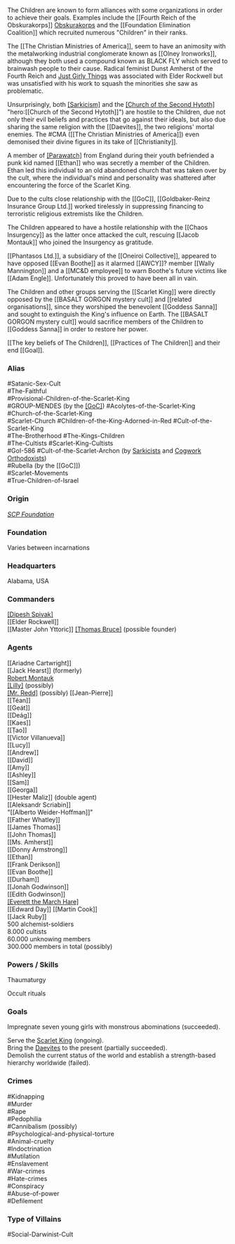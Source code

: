 
The Children are known to form alliances with some organizations in order to achieve their goals. Examples include the [[Fourth Reich of the Obskurakorps]] [Obskurakorps](https://villains.fandom.com/wiki/Ahnenerbe_Obskurakorps "Ahnenerbe Obskurakorps") and the [[Foundation Elimination Coalition]] which recruited numerous "Children" in their ranks.

The [[The Christian Ministries of America]], seem to have an animosity with the metalworking industrial conglomerate known as [[Olney Ironworks]], although they both used a compound known as BLACK FLY which served to brainwash people to their cause. Radical feminist Dunst Amherst of the Fourth Reich and [Just Girly Things](https://villains.fandom.com/wiki/Just_Girly_Things "Just Girly Things") was associated with Elder Rockwell but was unsatisfied with his work to squash the minorities she saw as problematic.

Unsurprisingly, both [[Sarkicism]](https://villains.fandom.com/wiki/Sarkicism "Sarkicism") and the [[Church of the Second Hytoth]](https://hero.fandom.com/wiki/Church_of_the_Second_Hytoth) "hero:[[Church of the Second Hytoth]]") are hostile to the Children, due not only their evil beliefs and practices that go against their ideals, but also due sharing the same religion with the [[Daevites]], the two religions' mortal enemies. The #CMA ([[The Christian Ministries of America]]) even demonised their divine figures in its take of [[Christianity]].

A member of [[Parawatch]](https://hero.fandom.com/wiki/Parawatch "hero:Parawatch") from England during their youth befriended a punk kid named [[Ethan]] who was secretly a member of the Children. Ethan led this individual to an old abandoned church that was taken over by the cult, where the individual's mind and personality was shattered after encountering the force of the Scarlet King.

Due to the cults close relationship with the [[GoC]], [[Goldbaker-Reinz Insurance Group Ltd.]][](https://scp-db.fandom.com/wiki/Goldbaker-Reinz_Ltd. "w:c:scp-db:Goldbaker-Reinz Ltd.") worked tirelessly in suppressing financing to terroristic religious extremists like the Children.

The Children appeared to have a hostile relationship with the [[Chaos Insurgency]][](https://villains.fandom.com/wiki/Chaos_Insurgency "Chaos Insurgency") as the latter once attacked the cult, rescuing [[Jacob Montauk]] who joined the Insurgency as gratitude.

[[Phantasos Ltd.]], a subsidiary of the [[Oneiroi Collective]][](https://scp-db.fandom.com/wiki/Oneiroi_Collective "w:c:scp-db:Oneiroi Collective"), appeared to have opposed [[Evan Boothe]] as it alarmed [[AWCY]]? member [[Wally Mannington]] and a [[MC&D employee]] to warn Boothe's future victims like [[Adam Engle]]. Unfortunately this proved to have been all in vain.

The Children and other groups serving the [[Scarlet King]] were directly opposed by the [[BASALT GORGON mystery cult]] and [[related organisations]], since they worshiped the benevolent [[Goddess Sanna]] and sought to extinguish the King's influence on Earth. The [[BASALT GORGON mystery cult]] would sacrifice members of the Children to [[Goddess Sanna]] in order to restore her power.

[[The key beliefs of The Children]], [[Practices of The Children]] and their end [[Goal]].

### Alias

#Satanic-Sex-Cult  
#The-Faithful  
#Provisional-Children-of-the-Scarlet-King  
#GROUP-MENDES (by the [[GoC]](https://villains.fandom.com/wiki/Global_Occult_Coalition "Global Occult Coalition")) 
#Acolytes-of-the-Scarlet-King  
#Church-of-the-Scarlet-King  
#Scarlet-Church
#Children-of-the-King-Adorned-in-Red
#Cult-of-the-Scarlet-King  
#The-Brotherhood
#The-Kings-Children  
#The-Cultists 
#Scarlet-King-Cultists  
#GoI-586 
#Cult-of-the-Scarlet-Archon (by [Sarkicists](https://villains.fandom.com/wiki/Sarkicism "Sarkicism") and [Cogwork Orthodoxists](https://villains.fandom.com/wiki/Church_of_the_Broken_God "Church of the Broken God"))  
#Rubella (by the [[GoC]])  
#Scarlet-Movements  
#True-Children-of-Israel

### Origin

_[SCP Foundation](https://en.wikipedia.org/wiki/SCP_Foundation "wikipedia:SCP Foundation")_

### Foundation

Varies between incarnations

### Headquarters

Alabama, USA

### Commanders

[[Dipesh Spivak]](https://villains.fandom.com/wiki/Dipesh_Spivak "Dipesh Spivak")  
[[Elder Rockwell]]  
[[Master John Yttoric]]
[[Thomas Bruce]](https://villains.fandom.com/wiki/SCP-140-A "[[SCP-140]]-A") (possible founder)

### Agents

[[Ariadne Cartwright]]  
[[Jack Hearst]] (formerly)  
[Robert Montauk](https://villains.fandom.com/wiki/Robert_Montauk "Robert Montauk")  
[[Lilly]](https://villains.fandom.com/wiki/SCP-4231-A "[[SCP-4231]]-A") (possibly)  
[[Mr. Redd]](https://villains.fandom.com/wiki/Mr._Redd "Mr. Redd") (possibly)
[[Jean-Pierre]]  
[[Téan]]  
[[Geát]]  
[[Deág]]  
[[Kaes]]  
[[Ṭao]]  
[[Victor Villanueva]]  
[[Lucy]]  
[[Andrew]]  
[[David]]  
[[Amy]]  
[[Ashley]]  
[[Sam]]  
[[Georga]]  
[[Hester Maliz]] (double agent)  
[[Aleksandr Scriabin]]  
"[[Alberto Weider-Hoffman]]"  
[[Father Whatley]]  
[[James Thomas]]  
[[John Thomas]]  
[[Ms. Amherst]]  
[[Donny Armstrong]]  
[[Ethan]]  
[[Frank Derikson]]  
[[Evan Boothe]]  
[[Durham]]  
[[Jonah Godwinson]]  
[[Edith Godwinson]]  
[[Everett the March Hare]](https://scp-db.fandom.com/wiki/Everett_Mann "[[Everett Mann]]")  
[[Edward Day]]
[[Martin Cook]]  
[[Jack Ruby]]  
500 alchemist-soldiers  
8.000 cultists  
60.000 unknowing members  
300.000 members in total (possibly)

### Powers / Skills

Thaumaturgy  

Occult rituals

### Goals

Impregnate seven young girls with monstrous abominations (succeeded).  

Serve the [Scarlet King](https://villains.fandom.com/wiki/Scarlet_King "Scarlet King") (ongoing).  
Bring the [Daevites](https://villains.fandom.com/wiki/Daevites "Daevites") to the present (partially succeeded).  
Demolish the current status of the world and establish a strength-based hierarchy worldwide (failed).

### Crimes

#Kidnapping  
#Murder  
#Rape  
#Pedophilia  
#Cannibalism (possibly)  
#Psychological-and-physical-torture  
#Animal-cruelty  
#Indoctrination  
#Mutilation  
#Enslavement  
#War-crimes  
#Hate-crimes  
#Conspiracy  
#Abuse-of-power  
#Defilement

### Type of Villains

#Social-Darwinist-Cult